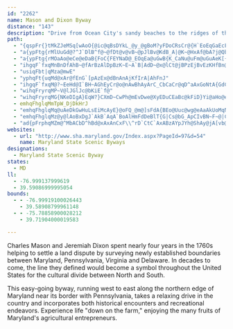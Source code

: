 ```yaml
---
id: "2262"
name: Mason and Dixon Byway
distance: "143"
description: "Drive from Ocean City's sandy beaches to the ridges of the rolling Allegheny Highlands on Maryland's most scenic roads."
path:
  - "{qspFr{}tMkZJeMSq[wAoO{@ic@qBsDYkL_@y_@gBoM?yFDoCRsCr@{H`EoEqGaEcFkIcJsFyGiT_VitA}|AsCwDyA{BkMwU_AqC}DiPaXilAi@cB_AuBsCkEcDmCe^_TyC_C}AgBeBcDaZqp@iByCgCmDqZw`@kBsBmAq@}Bo@mFw@sB_AuAgAmEyHyHqL_Xi]iAy@}Aw@gMcDmCgB{@cAuKePkHkLe^cj@GcAJe@z\\sWhY}UzCsC~BkCnMiObEsCxCy@xCW|x@GbDE`Da@lHeClIkDpG{ElIcHnI_G`OuGcF_KkFgIuAeBiCuB}MgJwM_HcB}N_@iF?i@bCsSEcAw@cGy@mMGoLTaINkAbAmBlA{DJw@\\uF`@wAx@mBHsASkCo@oBe@}@gEsDO[Ey@^kDCo@Su@u@}A{DiF`AsBBoFmEgKcAsB}C{EmF{GuK{M}HwDOYEg@T_D@y@k@iDO]iAmAm@gAK_@iAgHUs@qCyEyEaGkHgHyAeBoByCmAyCe@m@rEyDlD_@bGkAzDiA~Aq@h@_@Zk@XgBn@cPpDyAfImClLmGvCsArDgAnIqBhBs@fMyHdJaFnNcJjBcAnN{D~GyAhC_Ah@_@rFaIn@MhACr@SvB_CfCaHp@oAj@w@x@[lEQbEq@`DkAtOqJhVmK_Am@c@s@{@gFCw@R_BnBsDHeACaHq@iDWiBBkSHsD`@uEvAsKTmELq@jAaCdDmF|@{EfBqFHyAKwG@i@H{@fCwNJkBDeE_@s@y@mEYe@iAgAUyDcCuJ}B}Ku@qC}DsJsDwHgCkEI_ALeDCiAeCyGSkABaAdCaJRqBm@wO_@gFyCmM_@s@][wDwB_EyC_AM_ADkDlBy@ZeAVwGp@iQQi@GuC_CwDmFm@McBZUGe@e@vF}Md@c@zGyDrDaDx@sANk@|@}MZyAxAaDr@qGvGsAxBs@dAs@vPq[nAmBt@q@vAu@|ZyMt@g@xDwDfA{@x@YhEe@f@W~@sAb@gCCmAYyAiAeCI{@LkAd@mADe@?y@Iq@o@_A_ASy@NmBzAe@J_@OS]C]NaDAk@mCaHs@eAaAaA}DsBm@e@iByBEw@Hs@^e@nAGlExCr@Xt@KhA_Ax@Sx@V|B~BxA`@bBDlBe@jDyCp@QxCS\\Mv@w@`@o@pBaK?y@Kc@o@g@mDsAcFaByAq@uE_Ek@y@]yA?eBVmBhEwNxBoK{@mA}@q@sGyBaRsFe@[wFgGcE_FsAeCcCsHeAoA{CkBQg@KeAl@E`A_@`BkApA{Ad@kAzFcQhAyBdBmCtLqWbDgGhAgA`A_@rJk@dIkAjAa@l@]t@u@nDsF|@mClAmIxC{PrEyYbFaZ|D}N`EiK|D}H~AiFhBoJvFsORmAJ_BOeEtFa@rCk@fOgE"
  - "a{ypFtg{rMlUuGd@?^J`DlB^f@~@fDt@v@vB~@pJlBv@KdB_A|@K~@HxAf@bA?j@QbD{B`EsBxJaC`C]vBG`AD`D`@hBj@tVtJ|I`Drm@`R~@LdAAvSm@"
  - "a{ypFtg{rMOaAo@eCe@eDaB{FoC{FEYNaD@_EOqEa@uGwB{K_CaNu@uFm@uGuAeK[{ER{BHc@xBuD~@eAf@yA?_A_ByGI{@CkBhAM|B_BnGoGpAmBnC{Hb@}@Me@_CsE[_Aw@{C[sBwFyFwG}LsBeCy@_Bo@gB[eBmAwMUwAc@gAe@m@qCmCwF{J{@qAwBmBcA_B_GuKgEeHmCoFcBgE]sAqAkKcB{JyC}VsAoG?gBx@qG`@iBhG{OPmAAyA}@_MmAcH_EmPwCcGu@qBqDwPy@kFKsA_@aH?uChAgPtCoL`GkZ^wA~AgCdBsBx@eBrEcSH{Ai@{PtBk[gGt@iBHsAE_AWeJgDeB_@gGq@iIa@{Hs@mZgGcHMuAWqBy@eDqBoIwGeRaR_AgAoEeGgCkB}Ag@cAMcKc@aEa@kK{BoD_B{LsGgA_@oBScRF_BRgBj@sHxCcALy@O{@q@c@m@Y_AKy@@eAr@{FMsBW}@wBsBaMoJeIsJoF}FqAwBwCmH{A{CcJoNmAqAs@_@y@Q}@AgBXqAb@c@Z{@xAyAtEa@r@{@v@sBv@kBNwDYgBJyFX_IdAuBf@iDjAo^~HgCuSyBuSo@gE_EoNkF{Pk@mCw@{GKsDEemAJaG\\yG"
  - "ihgqF`fxqMnBnDfAhB~@fArBzAlDpBzK~E~A`B|AdD~@x@lCt@jBPzEjBvEzKHfBn@fD~@hIL^dAbCxA`CZtCGb@cAFcAV}BfByC\\uCWw@d@aHlK}EvG{@dBaArCUd@iAt@i@HmE?sBRq\\zEoASs@?wG~@gH`BcEMm@XaAjAm@d@U@_@SWg@OwA[G_WhE"
  - "usiqFbt|qMza@mwE"
  - "yphqFt{uqMd@xAr@fEnG`[pAzEx@dBnAnAjKfIrA|AhFnJ"
  - "ihgqF`fxqM@?~EeHd@I`BH~AGhEyCr@o@nAwBhAyArC_CbCaCr@qD^aAxGoNtA{GdCmJ~AsJHsCXaAbEeIhMqQj@gAh@sBNyBh@sD|@sC`CeFFg@_@kABo@VYRExBZlBGZWXm@hA_AXm@He@?y@c@qAO{Ce@sCc@kAs@s@uB_@mCyAsASo@?cC~@i@FyBG}C]cBc@_GeDaDqAkIE_DJyCAw@FiAp@wK|JmAj@cMf@qRPmM\\"
  - "wihqFryrqMP~V@lJGlJc@bKiE`f@"
  - "wihqFryrqMG{NKeDIgA}EqW?}CXmD~CwPh@mEvDwe@XyEDuCEaBc@kFiD}Yi@aHo@e^"
  - emhqFhglqMmTpW_DjDkHrJ
  - "emhqFhglqMq@uAeDkGwHuLsEiMcAyE}@oFQ_@m@]sFdA{BEo@Uuc@wg@eAaAkUoMqNsJcAyBsCgKO{Ak@mKmB}TkAmRK{DL{Dn@qEr@gChC{FzImQrB}En@mC^_DD_CsBkh@o@{He@gEsAuJuBcZ?{CV{Cl@}Bx@oB|F_J|Tqa@pMqTlg@e`ArBgErEyMj[umAd_@w}AnBkFrAaCtCuD~CyCzAeBtBgDvE{KpGiPbBeDdBaCbBeBxNcKhO{JjFqCpKsD~H{AhLeBrCw@zBaAvDeCvGoGlEgD|CkBnOmIrWuPr@m@rAeBnA_Cx@gBxB{C`GoGbKqIdCgCvAuChIuRdAwArBoAoXkjAWmB^ye@CmJUaBiCsGGyAZyBN_@|D_Gd@cAzEyONsAMiLHm@h@k@m@mDQ_D@g]HsEjIqiAbB}Nt@eEr@_CnAuCpKoTp@_CPyAPgC@yCSsC_@uBwHw]_Iw`@wN{q@cDeQiA_IIkAEsCDaJIsBOy@}@uBwBkBgt@y[{L_G{@WmAGgGr@yBBmCWwBq@aAg@mByAiAsA_Ve`@aA_BaBaEwBgGaKcXaQue@m@iCeKuh@}FiVg@yAoAuCeOoUsAeC{D{KwSoh@_BeD}BuF}@eD[oBSqC?uGRqC^oC|BmKNgAXkE@aIUiWi@meAKaDWqB_BiKHk@c@_Ee@wKmAc`@_Bab@Hq@NSDYEWYSOq@SoFo@}LuDa`@iAsQwA{^IaYMeCkB}O_AsGaFsPu@oDMqAsFi}AgFomAoFgsAaAoKiBuMUsCAaB@wCTiD|Dc\\pGyf@h@_HJuEOoGuAsSUoJCwMFiEl@oLfBqVpBi\\zB{a@hF}w@XkGb@sSSkH}AiZQqKSmo@HaGJ_CbAaMlAoK^mEn@aMn@kXzEsl@f@iLV_INiS?uFS{Ly@gM{@}I{M{z@iA{FqAkFoAcEmGmPy@mCs@gD_@mCQaCMeD?sE~Aal@h@cM`AqKrD{Wp@kHhR}zBp@uSBsFCaGm@kSy@_OMgD{@oNMuDEeJRoIvBsf@h@oJlNqqBhBa[f@_E"
  - "emhqFhglqMz@y@lAoBxDgJ`AkB`AqA`BoAlHmFdDeBlT{G|Cs@bG_ApCIvBN~F~@|CF`JgAvFcAr@AtB^xEzAzBVlB?zTe@`CWnEcAHHNBNKBW^SlGiBpK_BnE}@pB?dJ^jOgCrAGhAFhEx@`CXnAEvHgAx@Lh@d@t@~@~@l@rSlElFjClBl@nE^pCp@h@@hBe@bFGlE}@|AHdAj@`GvGhCjAlARvJD~N~@zGKpBKb@IfCsB~Ak@hUWrBm@b@e@Na@j@kFBaAy@{JHcC^}BNo@n@_AjFwDf@cAXaA\\yCOuRTuF\\eB"
  - "ad{pFrphqMZm@^MbACbD^hBd@xAxAnCxF\\^rD`CtC`AxABzAYpJYh@ShAy@jA[vb@^xANrEhAhABbB]fBoA|PiPhFqGjAs@r@MdAJr@TbGxE`BdAdAVhAKrAw@`EyDbDuDzKiNpAsAnL_HkVaP{FaDaCy@_T{DgBs@mF}CoAyA}AuC_FoMs@}@cEaCi@s@aCsFuF{ImB_B{IoGwFkCiBA_D`As@Fm@GoCyAy@McEQkFLiCd@yAd@qG`Ee@J]AeBk@iCcBmBaBYQwBg@}@GmBZiJ~DuBVy@KuAq@g@McDK}[rFsCpASTu@pBmBbH[r@a@\\iEz@{LhBtK|MfJrKlE`Gj@lAlBzHR^d@\\nBt@`CrBlGlIrCrEbAzBlB~GjB`Jn@fEhAxBpBfBxAg@bBfA"
websites:
  - url: "http://www.sha.maryland.gov/Index.aspx?PageId=97&d=54"
    name: Maryland State Scenic Byways
designations:
  - Maryland State Scenic Byway
states:
  - MD
ll:
  - -76.999137999619
  - 39.59086999995054
bounds:
  - - -76.99919100026443
    - 39.58908799961148
  - - -75.78858900028212
    - 39.71904000019583

---
```


Charles Mason and Jeremiah Dixon spent nearly four years in the 1760s helping to settle a land dispute by surveying newly established boundaries between Maryland, Pennsylvania, Virginia and Delaware. In decades to come, the line they defined would become a symbol throughout the United States for the cultural divide between North and South.

This easy-going byway, running west to east along the northern edge of Maryland near its border with Pennsylvania, takes a relaxing drive in the country and incorporates both historical encounters and recreational endeavors. Experience life "down on the farm," enjoying the many fruits of Maryland's agricultural entrepreneurs.
